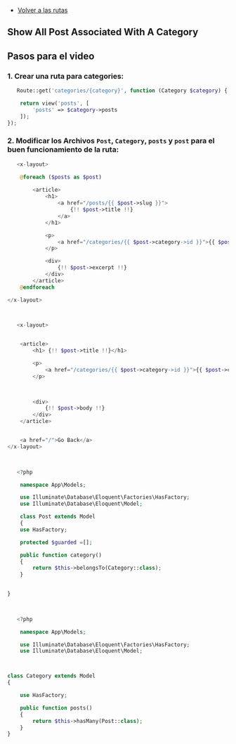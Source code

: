 - [Volver a las rutas](/Readme.md)

## Show All Post Associated With A Category

## Pasos para el video 


### 1. **Crear una ruta para categories:**


```php
   Route::get('categories/{category}', function (Category $category) {

    return view('posts', [
        'posts' => $category->posts
    ]);
});
```


### 2. **Modificar los Archivos `Post`, `Category`, `posts` y `post` para el buen funcionamiento de la ruta:**


```php
   <x-layout>

    @foreach ($posts as $post)
        
        <article>
            <h1>
                <a href="/posts/{{ $post->slug }}">
                    {!! $post->title !!}
                </a>
            </h1>

            <p>
                <a href="/categories/{{ $post->category->id }}">{{ $post->category->name}}</a>
            </p>

            <div>
                {!! $post->excerpt !!}
            </div>
        </article>
    @endforeach

</x-layout>
   
```

```php

   <x-layout>


    <article>
        <h1> {!! $post->title !!}</h1>

        <p>
            <a href="/categories/{{ $post->category->id }}">{{ $post->category->name}}</a>
        </p>


        
        <div>
            {!! $post->body !!}
        </div>
    </article>


    <a href="/">Go Back</a>
</x-layout>
   
```
```php

   <?php

    namespace App\Models;

    use Illuminate\Database\Eloquent\Factories\HasFactory;
    use Illuminate\Database\Eloquent\Model;

    class Post extends Model
    {
    use HasFactory;

    protected $guarded =[];

    public function category()
    {
        return $this->belongsTo(Category::class);
    }

   
}
   
```
```php

   <?php

    namespace App\Models;

    use Illuminate\Database\Eloquent\Factories\HasFactory;
    use Illuminate\Database\Eloquent\Model;



class Category extends Model
{

    use HasFactory;

    public function posts()
    {
        return $this->hasMany(Post::class);
    }
}
   
```